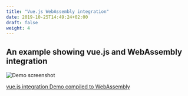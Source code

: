 ```yaml
---
title: "Vue.js WebAssembly integration"
date: 2019-10-25T14:49:24+02:00
draft: false
weight: 4
---
```


## An example showing vue.js and WebAssembly integration

![Demo screenshot](/Bytecoder/docassets/vuedemo.png)


[vue.js integration Demo compiled to WebAssembly](/Bytecoder/vuewasm.html)
